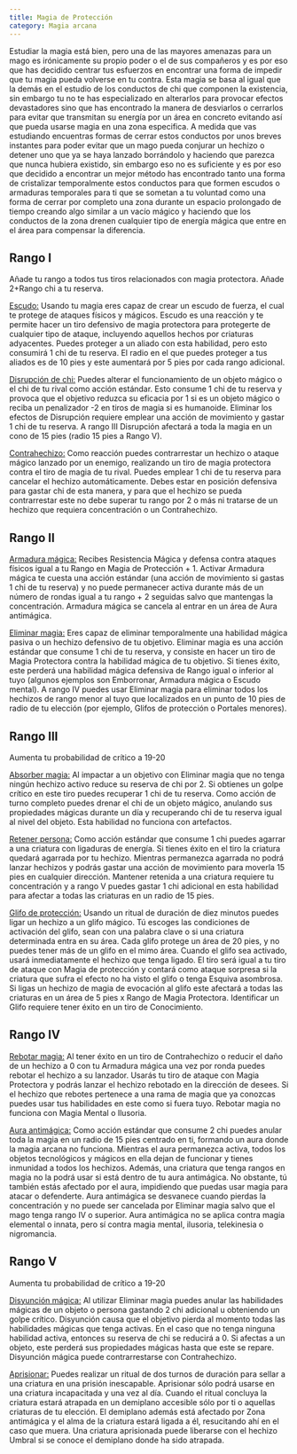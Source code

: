 ```yaml
---
title: Magia de Protección
category: Magia arcana
---
```


Estudiar la magia está bien, pero una de las mayores amenazas para un mago es irónicamente su propio poder o el de sus compañeros y es por eso que has decidido centrar tus esfuerzos en encontrar una forma de impedir que tu magia pueda volverse en tu contra. Esta magia se basa al igual que la demás en el estudio de los conductos de chi que componen la existencia, sin embargo tu no te has especializado en alterarlos para provocar efectos devastadores sino que has encontrado la manera de desviarlos o cerrarlos para evitar que transmitan su energía por un área en concreto evitando así que pueda usarse magia en una zona especifica. A medida que vas estudiando encuentras formas de cerrar estos conductos por unos breves instantes para poder evitar que un mago pueda conjurar un hechizo o detener uno que ya se haya lanzado borrándolo y haciendo que parezca que nunca hubiera existido, sin embargo eso no es suficiente y es por eso que decidido a encontrar un mejor método has encontrado tanto una forma de cristalizar temporalmente estos conductos para que formen escudos o armaduras temporales para ti que se sometan a tu voluntad como una forma de cerrar por completo una zona durante un espacio prolongado de tiempo creando algo similar a un vacío mágico y haciendo que los conductos de la zona drenen cualquier tipo de energía mágica que entre en el área para compensar la diferencia.

## Rango I

Añade tu rango a todos tus tiros relacionados con magia protectora. Añade 2+Rango chi a tu reserva.

<u>Escudo:</u> Usando tu magia eres capaz de crear un escudo de fuerza, el cual te protege de ataques físicos y mágicos. Escudo es una reacción y te permite hacer un tiro defensivo de magia protectora para protegerte de cualquier tipo de ataque, incluyendo aquellos hechos por criaturas adyacentes. Puedes proteger a un aliado con esta habilidad, pero esto consumirá 1 chi de tu reserva. El radio en el que puedes proteger a tus aliados es de 10 pies y este aumentará por 5 pies por cada rango adicional.

<u>Disrupción de chi:</u> Puedes alterar el funcionamiento de un objeto mágico o el chi de tu rival como acción estándar. Esto consume 1 chi de tu reserva y provoca que el objetivo reduzca su eficacia por 1 si es un objeto mágico o reciba un penalizador -2 en tiros de magia si es humanoide. Eliminar los efectos de Disrupción requiere emplear una acción de movimiento y gastar 1 chi de tu reserva. A rango III Disrupción afectará a toda la magia en un cono de 15 pies (radio 15 pies a Rango V).

<u>Contrahechizo:</u> Como reacción puedes contrarrestar un hechizo o ataque mágico lanzado por un enemigo, realizando un tiro de magia protectora contra el tiro de magia de tu rival. Puedes emplear 1 chi de tu reserva para cancelar el hechizo automáticamente. Debes estar en posición defensiva para gastar chi de esta manera, y para que el hechizo se pueda contrarrestar este no debe superar tu rango por 2 o más ni tratarse de un hechizo que requiera concentración o un Contrahechizo. 

## Rango II

<u>Armadura mágica:</u> Recibes Resistencia Mágica y defensa contra ataques físicos igual a tu Rango en Magia de Protección + 1. Activar Armadura mágica te cuesta una acción estándar (una acción de movimiento si gastas 1 chi de tu reserva) y no puede permanecer activa durante más de un número de rondas igual a tu rango + 2 seguidas salvo que mantengas la concentración. Armadura mágica se cancela al entrar en un área de Aura antimágica. 

<u>Eliminar magia:</u> Eres capaz de eliminar temporalmente una habilidad mágica pasiva o un hechizo defensivo de tu objetivo. Eliminar magia es una acción estándar que consume 1 chi de tu reserva, y consiste en hacer un tiro de Magia Protectora contra la habilidad mágica de tu objetivo. Si tienes éxito, este perderá una habilidad mágica defensiva de Rango igual o inferior al tuyo (algunos ejemplos son Emborronar, Armadura mágica o Escudo mental). A rango IV puedes usar Eliminar magia para eliminar todos los hechizos de rango menor al tuyo que localizados en un punto de 10 pies de radio de tu elección (por ejemplo, Glifos de protección o Portales menores).

## Rango III

Aumenta tu probabilidad de crítico a 19-20

<u>Absorber magia:</u> Al impactar a un objetivo con Eliminar magia que no tenga ningún hechizo activo reduce su reserva de chi por 2. Si obtienes un golpe crítico en este tiro puedes recuperar 1 chi de tu reserva. Como acción de turno completo puedes drenar el chi de un objeto mágico, anulando sus propiedades mágicas durante un día y recuperando chi de tu reserva igual al nivel del objeto. Esta habilidad no funciona con artefactos.

<u>Retener persona:</u> Como acción estándar que consume 1 chi puedes agarrar a una criatura con ligaduras de energía. Si tienes éxito en el tiro la criatura quedará agarrada por tu hechizo. Mientras permanezca agarrada no podrá lanzar hechizos y podrás gastar una acción de movimiento para moverla 15 pies en cualquier dirección. Mantener retenida a una criatura requiere tu concentración y a rango V puedes gastar 1 chi adicional en esta habilidad para afectar a todas las criaturas en un radio de 15 pies.

<u>Glifo de protección:</u> Usando un ritual de duración de diez minutos puedes ligar un hechizo a un glifo mágico. Tú escoges las condiciones de activación del glifo, sean con una palabra clave o si una criatura determinada entra en su área. Cada glifo protege un área de 20 pies, y no puedes tener más de un glifo en el mimo área. Cuando el glifo sea activado, usará inmediatamente el hechizo que tenga ligado. El tiro será igual a tu tiro de ataque con Magia de protección y contará como ataque sorpresa si la criatura que sufra el efecto no ha visto el glifo o tenga Esquiva asombrosa. Si ligas un hechizo de magia de evocación al glifo este afectará a todas las criaturas en un área de 5 pies x Rango de Magia Protectora. Identificar un Glifo requiere tener éxito en un tiro de Conocimiento.

## Rango IV

<u>Rebotar magia:</u> Al tener éxito en un tiro de Contrahechizo o reducir el daño de un hechizo a 0 con tu Armadura mágica una vez por ronda puedes rebotar el hechizo a su lanzador. Usarás tu tiro de ataque con Magia Protectora y podrás lanzar el hechizo rebotado en la dirección de desees. Si el hechizo que rebotes pertenece a una rama de magia que ya conozcas puedes usar tus habilidades en este como si fuera tuyo. Rebotar magia no funciona con Magia Mental o Ilusoria.

<u>Aura antimágica:</u> Como acción estándar que consume 2 chi puedes anular toda la magia en un radio de 15 pies centrado en ti, formando un aura donde la magia arcana no funciona. Mientras el aura permanezca activa, todos los objetos tecnológicos y mágicos en ella dejan de funcionar y tienes inmunidad a todos los hechizos. Además, una criatura que tenga rangos en magia no la podrá usar si está dentro de tu aura antimágica. No obstante, tú también estás afectado por el aura, impidiendo que puedas usar magia para atacar o defenderte. Aura antimágica se desvanece cuando pierdas la concentración y no puede ser cancelada por Eliminar magia salvo que el mago tenga rango IV o superior. Aura antimágica no se aplica contra magia elemental o innata, pero sí contra magia mental, ilusoria, telekinesia o nigromancia.

## Rango V 

Aumenta tu probabilidad de crítico a 19-20

<u>Disyunción mágica:</u> Al utilizar Eliminar magia puedes anular las habilidades mágicas de un objeto o persona gastando 2 chi adicional u obteniendo un golpe crítico. Disyunción causa que el objetivo pierda al momento todas las habilidades mágicas que tenga activas. En el caso que no tenga ninguna habilidad activa, entonces su reserva de chi se reducirá a 0. Si afectas a un objeto, este perderá sus propiedades mágicas hasta que este se repare. Disyunción mágica puede contrarrestarse con Contrahechizo.

<u>Aprisionar:</u> Puedes realizar un ritual de dos turnos de duración para sellar a una criatura en una prisión inescapable. Aprisionar sólo podrá usarse en una criatura incapacitada y una vez al día. Cuando el ritual concluya la criatura estará atrapada en un demiplano accesible sólo por ti o aquellas criaturas de tu elección. El demiplano además está afectado por Zona antimágica y el alma de la criatura estará ligada a él, resucitando ahí en el caso que muera. Una criatura aprisionada puede liberarse con el hechizo Umbral si se conoce el demiplano donde ha sido atrapada.